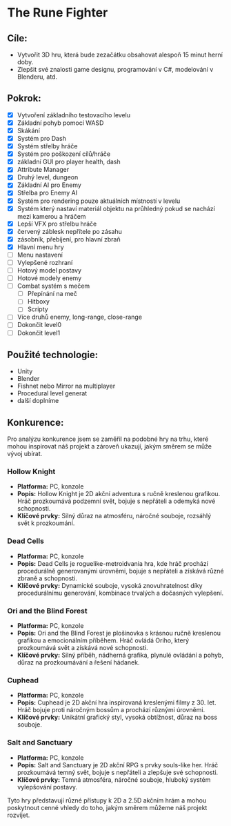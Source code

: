 # The Rune Fighter

## Cíle:
- Vytvořit 3D hru, která bude zezačátku obsahovat alespoň 15 minut herní doby.
- Zlepšit své znalosti game designu, programování v C#, modelování v Blenderu, atd.

## Pokrok:

- [x] Vytvoření základního testovacího levelu
- [x] Základní pohyb pomocí WASD
- [x] Skákání 
- [x] Systém pro Dash
- [x] Systém střelby hráče
- [x] Systém pro poškození cílů/hráče
- [x] základní GUI pro player health, dash
- [x] Attribute Manager
- [x] Druhý level, dungeon
- [x] Základní AI pro Enemy
- [x] Střelba pro Enemy AI
- [x] Systém pro rendering pouze aktuálních místností v levelu
- [x] Systém který nastaví materiál objektu na průhledný pokud se nachází mezi kamerou a hráčem
- [x] Lepší VFX pro střelbu hráče
- [x] červený záblesk nepřítele po zásahu
- [x] zásobník, přebíjení, pro hlavní zbraň
- [x] Hlavní menu hry
- [ ] Menu nastavení
- [ ] Vylepšené rozhraní
- [ ] Hotový model postavy
- [ ] Hotové modely enemy
- [ ] Combat systém s mečem
    - [ ] Přepínání na meč
    - [ ] Hitboxy
    - [ ] Scripty
- [ ] Více druhů enemy, long-range, close-range
- [ ] Dokončit level0
- [ ] Dokončit level1

## Použité technologie:
- Unity
- Blender
- Fishnet nebo Mirror na multiplayer
- Procedural level generat
- další doplníme

## Konkurence:
Pro analýzu konkurence jsem se zaměřil na podobné hry na trhu, které mohou inspirovat náš projekt a zároveň ukazují, jakým směrem se může vývoj ubírat.

### Hollow Knight
- **Platforma:** PC, konzole
- **Popis:** Hollow Knight je 2D akční adventura s ručně kreslenou grafikou. Hráč prozkoumává podzemní svět, bojuje s nepřáteli a odemyká nové schopnosti.
- **Klíčové prvky:** Silný důraz na atmosféru, náročné souboje, rozsáhlý svět k prozkoumání.

### Dead Cells
- **Platforma:** PC, konzole
- **Popis:** Dead Cells je roguelike-metroidvania hra, kde hráč prochází procedurálně generovanými úrovněmi, bojuje s nepřáteli a získává různé zbraně a schopnosti.
- **Klíčové prvky:** Dynamické souboje, vysoká znovuhratelnost díky procedurálnímu generování, kombinace trvalých a dočasných vylepšení.

### Ori and the Blind Forest
- **Platforma:** PC, konzole
- **Popis:** Ori and the Blind Forest je plošinovka s krásnou ručně kreslenou grafikou a emocionálním příběhem. Hráč ovládá Oriho, který prozkoumává svět a získává nové schopnosti.
- **Klíčové prvky:** Silný příběh, nádherná grafika, plynulé ovládání a pohyb, důraz na prozkoumávání a řešení hádanek.

### Cuphead
- **Platforma:** PC, konzole
- **Popis:** Cuphead je 2D akční hra inspirovaná kreslenými filmy z 30. let. Hráč bojuje proti náročným bossům a prochází různými úrovněmi.
- **Klíčové prvky:** Unikátní grafický styl, vysoká obtížnost, důraz na boss souboje.

### Salt and Sanctuary
- **Platforma:** PC, konzole
- **Popis:** Salt and Sanctuary je 2D akční RPG s prvky souls-like her. Hráč prozkoumává temný svět, bojuje s nepřáteli a zlepšuje své schopnosti.
- **Klíčové prvky:** Temná atmosféra, náročné souboje, hluboký systém vylepšování postavy.

Tyto hry představují různé přístupy k 2D a 2.5D akčním hrám a mohou poskytnout cenné vhledy do toho, jakým směrem můžeme náš projekt rozvíjet.
